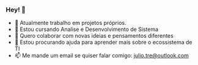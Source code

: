 ### Hey! 👋
- 🔭 Atualmente trabalho em projetos próprios.
- 🌱 Estou cursando Analise e Desenvolvimento de Sistema
- 👯 Quero colaborar com novas ideias e pensamentos diferentes
- 🤔 Estou procurando ajuda para aprender mais sobre o ecossistema de TI
- 📫 Me mande um email se quiser falar comigo: julio.tre@outlook.com

<!--
**Julio-treichel/Julio-treichel** is a ✨ _special_ ✨ repository because its `README.md` (this file) appears on your GitHub profile.-->
